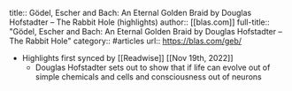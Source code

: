 title:: Gödel, Escher and Bach: An Eternal Golden Braid by Douglas Hofstadter – The Rabbit Hole (highlights)
author:: [[blas.com]]
full-title:: "Gödel, Escher and Bach: An Eternal Golden Braid by Douglas Hofstadter – The Rabbit Hole"
category:: #articles
url:: https://blas.com/geb/

- Highlights first synced by [[Readwise]] [[Nov 19th, 2022]]
	- Douglas Hofstadter sets out to show that if life can evolve out of simple chemicals and cells and consciousness out of neurons